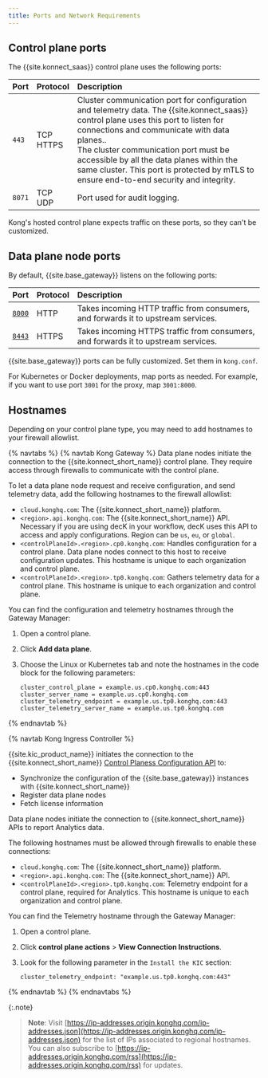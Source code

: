 ```yaml
---
title: Ports and Network Requirements
---
```


## Control plane ports

The {{site.konnect_saas}} control plane uses the following ports:

| Port      | Protocol  | Description |
|:----------|:----------|:------------|
| `443`    | TCP <br>HTTPS | Cluster communication port for configuration and telemetry data. The {{site.konnect_saas}} control plane uses this port to listen for connections and communicate with data planes.. <br> The cluster communication port must be accessible by all the data planes within the same cluster. This port is protected by mTLS to ensure end-to-end security and integrity. |
| `8071`   | TCP <br> UDP | Port used for audit logging. |

Kong's hosted control plane expects traffic on these ports, so they can't be customized. 

## Data plane node ports

By default, {{site.base_gateway}} listens on the following ports:

| Port                                                                               | Protocol | Description |
|:-----------------------------------------------------------------------------------|:---------|:--|
| [`8000`](/gateway/latest/reference/configuration/#proxy_listen)      | HTTP     | Takes incoming HTTP traffic from consumers, and forwards it to upstream services. |
| [`8443`](/gateway/latest/reference/configuration/#proxy_listen)      | HTTPS    | Takes incoming HTTPS traffic from consumers, and forwards it to upstream services. |

{{site.base_gateway}} ports can be fully customized. Set them in `kong.conf`.

For Kubernetes or Docker deployments, map ports as needed. For example, if you
want to use port `3001` for the proxy, map `3001:8000`.

## Hostnames

Depending on your control plane type, you may need to add hostnames to your firewall allowlist.

{% navtabs %}
{% navtab Kong Gateway %}
Data plane nodes initiate the connection to the {{site.konnect_short_name}} control plane.
They require access through firewalls to communicate with the control plane.

To let a data plane node request and receive configuration, and send telemetry data,
add the following hostnames to the firewall allowlist:

* `cloud.konghq.com`: The {{site.konnect_short_name}} platform.
* `<region>.api.konghq.com`: The {{site.konnect_short_name}} API.
  Necessary if you are using decK in your workflow, decK uses this API to access and apply configurations.
  Region can be `us`, `eu`, or `global`.
* `<controlPlaneId>.<region>.cp0.konghq.com`: Handles configuration for a control plane.
  Data plane nodes connect to this host to receive configuration updates.
  This hostname is unique to each organization and control plane.
* `<controlPlaneId>.<region>.tp0.konghq.com`: Gathers telemetry data for a control plane.
  This hostname is unique to each organization and control plane.

You can find the configuration and telemetry hostnames through the Gateway Manager:

1. Open a control plane.
2. Click **Add data plane**.
3. Choose the Linux or Kubernetes tab and note the hostnames in the code block
   for the following parameters:

    ```
    cluster_control_plane = example.us.cp0.konghq.com:443
    cluster_server_name = example.us.cp0.konghq.com
    cluster_telemetry_endpoint = example.us.tp0.konghq.com:443
    cluster_telemetry_server_name = example.us.tp0.konghq.com
    ```
{% endnavtab %}

{% navtab Kong Ingress Controller %}

{{site.kic_product_name}} initiates the connection to the {{site.konnect_short_name}} [Control Planess Configuration API](/konnect/api/runtime-groups-config/) to:

* Synchronize the configuration of the {{site.base_gateway}} instances with {{site.konnect_short_name}}
* Register data plane nodes
* Fetch license information

Data plane nodes initiate the connection to {{site.konnect_short_name}} APIs to report Analytics data.

The following hostnames must be allowed through firewalls to enable these connections:

* `cloud.konghq.com`: The {{site.konnect_short_name}} platform.
* `<region>.api.konghq.com`: The {{site.konnect_short_name}} API.
* `<controlPlaneId>.<region>.tp0.konghq.com`: Telemetry endpoint for a control plane, required for Analytics.
  This hostname is unique to each organization and control plane. 

You can find the Telemetry hostname through the Gateway Manager:

1. Open a control plane.
2. Click **control plane actions** > **View Connection Instructions**.
3. Look for the following parameter in the `Install the KIC` section: 

    ```
    cluster_telemetry_endpoint: "example.us.tp0.konghq.com:443"
    ```
{% endnavtab %}
{% endnavtabs %}

{:.note}
> **Note**: Visit [https://ip-addresses.origin.konghq.com/ip-addresses.json](https://ip-addresses.origin.konghq.com/ip-addresses.json) for the list of IPs associated to regional hostnames. You can also subscribe to [https://ip-addresses.origin.konghq.com/rss](https://ip-addresses.origin.konghq.com/rss) for updates.  
